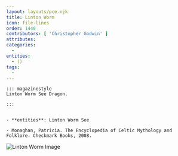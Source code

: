 ```yaml
---
layout: layouts/pce.njk
title: Linton Worm
icon: file-lines
order: 1440
contributors: [ 'Christopher Godwin' ]
attributes:
categories:
  - 
entities:
  - ()
tags:
  - 
---
```

``` tab [group1:Info]
::: magazinestyle
Linton Worm See Dragon.

:::
```
``` tab [group1:Attributes]
```
``` tab [group1:Entities]
- **entities**: Linton Worm See
```
``` tab [group1:Sources]
- Monaghan, Patricia. The Encyclopedia of Celtic Mythology and Folklore. Checkmark Books, 2008.
```
![Linton Worm Image]([None])
